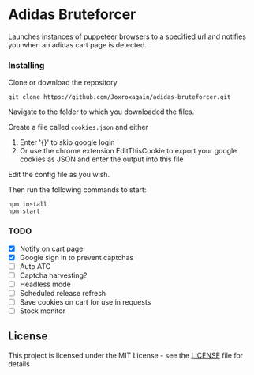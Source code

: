 # Adidas Bruteforcer

Launches instances of puppeteer browsers to a specified url and notifies you when an adidas cart page is detected.

### Installing
Clone or download the repository

```
git clone https://github.com/Joxroxagain/adidas-bruteforcer.git
```
Navigate to the folder to which you downloaded the files.

Create a file called ```cookies.json``` and either
1) Enter '{}' to skip google login
2) Or use the chrome extension EditThisCookie to export your google cookies as JSON and enter the output into this file

Edit the config file as you wish.

Then run the following commands to start:
```
npm install
npm start
```
### TODO
- [x] Notify on cart page
- [x] Google sign in to prevent captchas
- [ ] Auto ATC
- [ ] Captcha harvesting?
- [ ] Headless mode
- [ ] Scheduled release refresh
- [ ] Save cookies on cart for use in requests
- [ ] Stock monitor

## License

This project is licensed under the MIT License - see the [LICENSE](LICENSE) file for details
